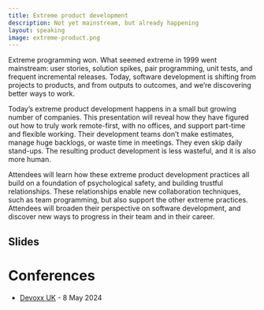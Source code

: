 ```yaml
---
title: Extreme product development
description: Not yet mainstream, but already happening
layout: speaking
image: extreme-product.png
---
```


Extreme programming won.
What seemed extreme in 1999 went mainstream:
user stories, solution spikes, pair programming, unit tests, and 
frequent incremental releases.
Today, software development is shifting from projects to products,
and from outputs to outcomes,
and we’re discovering better ways to work.

Today’s extreme product development happens in a small but growing number of companies.
This presentation will reveal how they have figured out how to truly work remote-first,
with no offices, and support part-time and flexible working.
Their development teams don’t make estimates,
manage huge backlogs, or waste time in meetings.
They even skip daily stand-ups.
The resulting product development is less wasteful,
and it is also more human.

Attendees will learn how these extreme product development practices all build on a foundation of psychological safety,
and building trustful relationships.
These relationships enable new collaboration techniques,
such as team programming,
but also support the other extreme practices.
Attendees will broaden their perspective on software development,
and discover new ways to progress in their team and in their career.

## Slides

<script defer class="speakerdeck-embed" data-id="add42419a85b4bbbaafb11061738b858" data-ratio="1.7777777777777777" src="//speakerdeck.com/assets/embed.js"></script>

# Conferences

* [Devoxx UK](https://www.devoxx.co.uk/talk/?id=13240) - 8 May 2024
